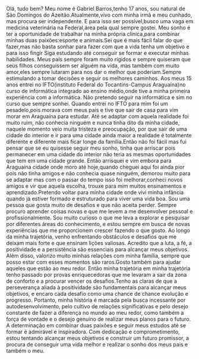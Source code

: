 Olá, tudo bem? Meu nome é Gabriel Barros,tenho 17 anos, sou natural de São Domingos do Azeitão.Atualmente,vivo com minha irmã e meu cunhado, mas procura ser independente. E para isso ser possível,busco uma vaga em medicina veterinária na Federal,área pela qual sempre gostei. Meu sonho é ter a oportunidade de trabalhar na minha própria clínica,para combinar minhas duas paixões:esporte e animais.Sei que é mais fácil falar do que fazer,mas não basta sonhar para fazer com que a vida tenha um objetivo e para isso fingir Siga estudando até conseguir se formar e executar minhas habilidades. Meus pais sempre foram muito rígidos e sempre quiseram que seus filhos conseguissem ser alguém na vida, mas também com muito amor,eles sempre lutaram para nos dar o melhor que poderiam.Sempre estimulando a tomar decisões e seguir os melhores caminhos. Aos meus 15 anos entrei no IFTO(instituto Federal do Tocantins-Campus Araguaína)no curso de informática integrado ao ensino médio,onde tive a minha primeira experiência com a informática. Não pretendo seguir na informática e sim no curso que sempre sonhei. Quando entrei no IFTO para mim foi um pesadelo,pois morava com meus pais e tive que sair de casa para vim morar em Araguaína para estudar. Até se adaptar com aquela realidade foi muito ruim, não conhecia ninguém e nunca tinha dito da minha cidade, naquele momento veio muita tristeza e preocupação, por que sair de uma cidade do interior e ir para uma cidade ainda maior a realidade é totalmente diferente e diferente mais ficar longe da família.Então não foi fácil mas fui pensar que se eu quisesse seguir meu sonho, tinha que arriscar pois permanecer em uma cidade do interior não teria as mesmas oportunidades que tem em uma cidade grande. Então arrisquei e vim embora para Araguaína cidade onde moro até hoje,quando cheguei aqui foi ainda pior pois não tinha amigos e não conhecia quase ninguém, demorou muito para se adaptar mas com o passar do tempo isso foi melhorar,conheci novos amigos e vir que aquela escolha, trouxe para mim muitos ensinamentos e aprendizado.Pretendo voltar para minha cidade onde vivi minha infância quando já estiver formado e estruturado para viver uma vida boa. Sou uma pessoa que gosta muito de desafios e que não aceita perder. Sempre procuro aprender coisas novas e que me levem a me desenvolver pessoal e profissionalmente. Sou muito curioso o que me leva a explorar e pesquisar por diferentes áreas do conhecimento, e estou sempre em busca de novas experiências que me proporcionem crescer fazendo o que gosto. Ao longo da minha trajetória, venho enfrentando obstáculos e desafios que me deixam mais forte e que ensinam lições valiosas. Acredito que a luta, a fé, a positividade e a persistência são essenciais para alcançar meus objetivos. Além disso, valorizo ​​​​muito minhas relações com minha família, sempre que posso estar com esses momentos são raros.Gosto também para ajudar aqueles que estão ao meu redor. Então minha trajetória em minha trajetória tenho passado por provas enriquecedoras que me levaram a sair da zona de conforto e a procurar vencer os desafios.Tenho as claras de que a perseverança aliada à positividade são fundamentais para alcançar meus objetivos, e encaro cada desafio como uma chance de chance evolução e progresso. Portanto, minha história é marcada pela busca incessante por autodesenvolvimento, pelo cultivo de relações significativas e pelo desejo constante de fazer a diferença no mundo ao meu redor, como também a força de vontade e o desejo genuíno de realizar meus planos para o futuro. A determinação em combinar duas paixões e seguir meus estudos até se formar é admirável e inspiradora. Com dedicação e comprometimento, estou tentando alcançar meus objetivos e construir um futuro promissor, a procura de conseguir uma vida melhor e realizar o sonho dos meus pais e também o meu.






